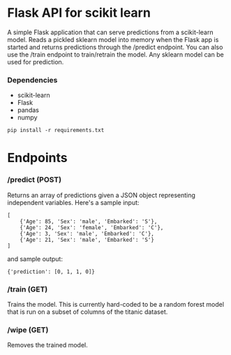 # Flask API for scikit learn
A simple Flask application that can serve predictions from a scikit-learn model. Reads a pickled sklearn model into memory when the Flask app is started and returns predictions through the /predict endpoint. You can also use the /train endpoint to train/retrain the model. Any sklearn model can be used for prediction.

### Dependencies
- scikit-learn
- Flask
- pandas
- numpy

```
pip install -r requirements.txt
```

# Endpoints
### /predict (POST)
Returns an array of predictions given a JSON object representing independent variables. Here's a sample input:
```
[
	{'Age': 85, 'Sex': 'male', 'Embarked': 'S'},
    {'Age': 24, 'Sex': 'female', 'Embarked': 'C'},
    {'Age': 3, 'Sex': 'male', 'Embarked': 'C'},
    {'Age': 21, 'Sex': 'male', 'Embarked': 'S'}
]
```

and sample output:
```
{'prediction': [0, 1, 1, 0]}
```


### /train (GET)
Trains the model. This is currently hard-coded to be a random forest model that is run on a subset of columns of the titanic dataset.

### /wipe (GET)
Removes the trained model.
